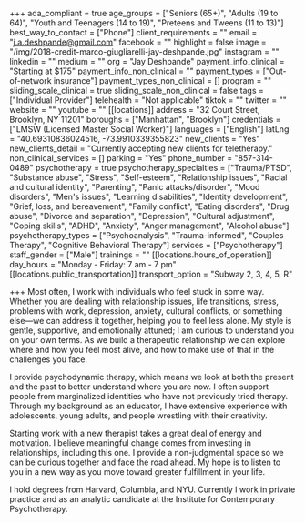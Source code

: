 +++
ada_compliant = true
age_groups = ["Seniors (65+)", "Adults (19 to 64)", "Youth and Teenagers (14 to 19)", "Preteens and Tweens (11 to 13)"]
best_way_to_contact = ["Phone"]
client_requirements = ""
email = "j.a.deshpande@gmail.com"
facebook = ""
highlight = false
image = "/img/2018-credit-marco-giugliarelli-jay-deshpande.jpg"
instagram = ""
linkedin = ""
medium = ""
org = "Jay Deshpande"
payment_info_clinical = "Starting at $175"
payment_info_non_clinical = ""
payment_types = ["Out-of-network insurance"]
payment_types_non_clinical = []
program = ""
sliding_scale_clinical = true
sliding_scale_non_clinical = false
tags = ["Individual Provider"]
telehealth = "Not applicable"
tiktok = ""
twitter = ""
website = ""
youtube = ""
[[locations]]
address = "32 Court Street, Brooklyn, NY 11201"
boroughs = ["Manhattan", "Brooklyn"]
credentials = ["LMSW (Licensed Master Social Worker)"]
languages = ["English"]
latLng = "40.69310836024516, -73.9910339355823"
new_clients = "Yes"
new_clients_detail = "Currently accepting new clients for teletherapy."
non_clinical_services = []
parking = "Yes"
phone_number = "857-314-0489"
psychotherapy = true
psychotherapy_specialties = ["Trauma/PTSD", "Substance abuse", "Stress", "Self-esteem", "Relationship issues", "Racial and cultural identity", "Parenting", "Panic attacks/disorder", "Mood disorders", "Men's issues", "Learning disabilities", "Identity development", "Grief, loss, and bereavement", "Family conflict", "Eating disorders", "Drug abuse", "Divorce and separation", "Depression", "Cultural adjustment", "Coping skills", "ADHD", "Anxiety", "Anger management", "Alcohol abuse"]
psychotherapy_types = ["Psychoanalysis", "Trauma-informed", "Couples Therapy", "Cognitive Behavioral Therapy"]
services = ["Psychotherapy"]
staff_gender = ["Male"]
trainings = ""
[[locations.hours_of_operation]]
day_hours = "Monday - Friday: 7 am - 7 pm"
[[locations.public_transportation]]
transport_option = "Subway 2, 3, 4, 5, R"

+++
Most often, I work with individuals who feel stuck in some way. Whether you are dealing with relationship issues, life transitions, stress, problems with work, depression, anxiety, cultural conflicts, or something else—we can address it together, helping you to feel less alone. My style is gentle, supportive, and emotionally attuned; I am curious to understand you on your own terms. As we build a therapeutic relationship we can explore where and how you feel most alive, and how to make use of that in the challenges you face.  
  
I provide psychodynamic therapy, which means we look at both the present and the past to better understand where you are now. I often support people from marginalized identities who have not previously tried therapy. Through my background as an educator, I have extensive experience with adolescents, young adults, and people wrestling with their creativity.  
  
Starting work with a new therapist takes a great deal of energy and motivation. I believe meaningful change comes from investing in relationships, including this one. I provide a non-judgmental space so we can be curious together and face the road ahead. My hope is to listen to you in a new way as you move toward greater fulfillment in your life.  
  
I hold degrees from Harvard, Columbia, and NYU. Currently I work in private practice and as an analytic candidate at the Institute for Contemporary Psychotherapy.
